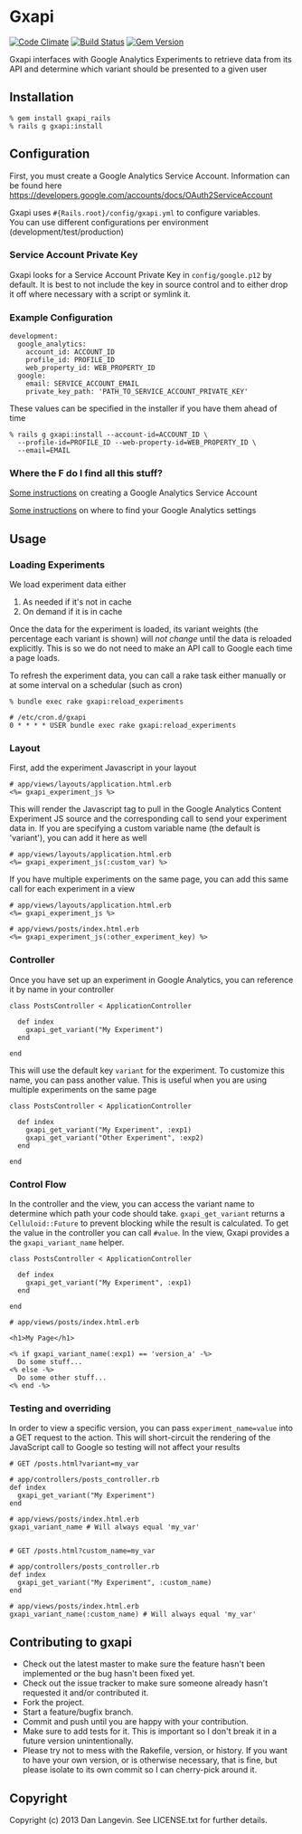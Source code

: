 # Gxapi

[![Code Climate](https://codeclimate.com/repos/5276603656b10215e9014c80/badges/ddae4ab98746f66abf45/gpa.png)](https://codeclimate.com/repos/5276603656b10215e9014c80/feed) [![Build Status](https://travis-ci.org/dlangevin/gxapi_rails.png?branch=master)](https://travis-ci.org/dlangevin/gxapi_rails) [![Gem Version](https://badge.fury.io/rb/gxapi_rails.png)](http://badge.fury.io/rb/gxapi_rails)

Gxapi interfaces with Google Analytics Experiments to retrieve data from
its API and determine which variant should be presented to a given user

## Installation
    % gem install gxapi_rails
    % rails g gxapi:install

## Configuration

First, you must create a Google Analytics Service Account.
Information can be found here https://developers.google.com/accounts/docs/OAuth2ServiceAccount

Gxapi uses `#{Rails.root}/config/gxapi.yml` to configure variables.  
You can use different configurations per environment 
(development/test/production)

### Service Account Private Key

Gxapi looks for a Service Account Private Key in `config/google.p12` 
by default.  It is best to not include the key in source control and
to either drop it off where necessary with a script or symlink it.

### Example Configuration
    development:
      google_analytics:
        account_id: ACCOUNT_ID
        profile_id: PROFILE_ID
        web_property_id: WEB_PROPERTY_ID
      google:
        email: SERVICE_ACCOUNT_EMAIL
        private_key_path: 'PATH_TO_SERVICE_ACCOUNT_PRIVATE_KEY'

These values can be specified in the installer if you have them ahead
of time

    % rails g gxapi:install --account-id=ACCOUNT_ID \
      --profile-id=PROFILE_ID --web-property-id=WEB_PROPERTY_ID \
      --email=EMAIL


### Where the F do I find all this stuff?

<a href="https://developers.google.com/accounts/docs/OAuth2ServiceAccount"
target="_blank">Some instructions</a>
on creating a Google Analytics Service Account

<a href="https://developers.google.com/analytics/resources/concepts/gaConceptsAccounts"
target="_blank">Some instructions</a> on where to find your
Google Analytics settings


## Usage

### Loading Experiments

We load experiment data either
1. As needed if it's not in cache
2. On demand if it is in cache

Once the data for the experiment is loaded, its variant weights 
(the percentage each variant is shown) will *not change* until the
data is reloaded explicitly.  This is so we do not need to make an
API call to Google each time a page loads.

To refresh the experiment data, you can call a rake task either
manually or at some interval on a schedular (such as cron)

    % bundle exec rake gxapi:reload_experiments

    # /etc/cron.d/gxapi
    0 * * * * USER bundle exec rake gxapi:reload_experiments

### Layout

First, add the experiment Javascript in your layout

    # app/views/layouts/application.html.erb
    <%= gxapi_experiment_js %>

This will render the Javascript tag to pull in the Google Analytics
Content Experiment JS source and the corresponding call to send your
experiment data in.  If you are specifying a custom variable name
(the default is 'variant'), you can add it here as well

    # app/views/layouts/application.html.erb
    <%= gxapi_experiment_js(:custom_var) %>

If you have multiple experiments on the same page, you can add this same
call for each experiment in a view

    # app/views/layouts/application.html.erb
    <%= gxapi_experiment_js %>

    # app/views/posts/index.html.erb
    <%= gxapi_experiment_js(:other_experiment_key) %>

### Controller

Once you have set up an experiment in Google Analytics, you can reference
it by name in your controller

    class PostsController < ApplicationController

      def index
        gxapi_get_variant("My Experiment")
      end

    end

This will use the default key `variant` for the experiment.  To customize
this name, you can pass another value.  This is useful when you are using
multiple experiments on the same page

    class PostsController < ApplicationController

      def index
        gxapi_get_variant("My Experiment", :exp1)
        gxapi_get_variant("Other Experiment", :exp2)
      end

    end

### Control Flow

In the controller and the view, you can access the variant name to determine
which path your code should take.  `gxapi_get_variant` returns a
`Celluloid::Future` to prevent blocking while the result is calculated.  To
get the value in the controller you can call `#value`.  In the view,
Gxapi provides a the `gxapi_variant_name` helper.

    class PostsController < ApplicationController

      def index
        gxapi_get_variant("My Experiment", :exp1)
      end

    end

    # app/views/posts/index.html.erb

    <h1>My Page</h1>

    <% if gxapi_variant_name(:exp1) == 'version_a' -%>
      Do some stuff...
    <% else -%>
      Do some other stuff...
    <% end -%>

### Testing and overriding

In order to view a specific version, you can pass `experiment_name=value`
into a GET request to the action. This will short-circuit the rendering
of the JavaScript call to Google so testing will not affect your results

    # GET /posts.html?variant=my_var

    # app/controllers/posts_controller.rb
    def index
      gxapi_get_variant("My Experiment")
    end

    # app/views/posts/index.html.erb
    gxapi_variant_name # Will always equal 'my_var'


    # GET /posts.html?custom_name=my_var

    # app/controllers/posts_controller.rb
    def index
      gxapi_get_variant("My Experiment", :custom_name)
    end

    # app/views/posts/index.html.erb
    gxapi_variant_name(:custom_name) # Will always equal 'my_var'


## Contributing to gxapi

* Check out the latest master to make sure the feature hasn't been implemented or the bug hasn't been fixed yet.
* Check out the issue tracker to make sure someone already hasn't requested it and/or contributed it.
* Fork the project.
* Start a feature/bugfix branch.
* Commit and push until you are happy with your contribution.
* Make sure to add tests for it. This is important so I don't break it in a future version unintentionally.
* Please try not to mess with the Rakefile, version, or history. If you want to have your own version, or is otherwise necessary, that is fine, but please isolate to its own commit so I can cherry-pick around it.

## Copyright

Copyright (c) 2013 Dan Langevin. See LICENSE.txt for
further details.

